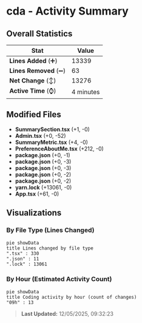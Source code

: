 # cda - Activity Summary 

## Overall Statistics

| Stat                   | Value                                                             |
| ---------------------- | ----------------------------------------------------------------- |
| **Lines Added** (➕)   | 13339                                          |
| **Lines Removed** (➖) | 63                                        |
| **Net Change** (↕)    | 13276                |
| **Active Time** (⌚)   | 4 minutes |


## Modified Files
- **SummarySection.tsx** (+1, -0)
- **Admin.tsx** (+0, -52)
- **SummaryMetric.tsx** (+4, -0)
- **PreferenceAboutMe.tsx** (+212, -0)
- **package.json** (+0, -1)
- **package.json** (+0, -3)
- **package.json** (+0, -3)
- **package.json** (+0, -2)
- **package.json** (+0, -2)
- **yarn.lock** (+13061, -0)
- **App.tsx** (+61, -0)

## Visualizations

### By File Type (Lines Changed)

```mermaid
pie showData
title Lines changed by file type
".tsx" : 330
".json" : 11
".lock" : 13061
```

### By Hour (Estimated Activity Count)

```mermaid
pie showData
title Coding activity by hour (count of changes)
"09h" : 13
```


> **Last Updated:** 12/05/2025, 09:32:23
